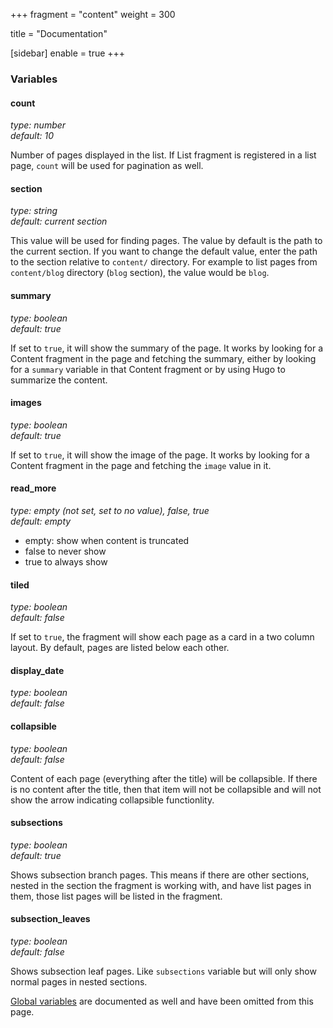 +++
fragment = "content"
weight = 300

title = "Documentation"

[sidebar]
  enable = true
+++

### Variables

#### count
*type: number*  
*default: 10*

Number of pages displayed in the list. If List fragment is registered in a list page, `count` will be used for pagination as well.

#### section
*type: string*  
*default: current section*

This value will be used for finding pages. The value by default is the path to the current section. If you want to change the default value, enter the path to the section relative to `content/` directory. For example to list pages from `content/blog` directory (`blog` section), the value would be `blog`.

#### summary
*type: boolean*  
*default: true*

If set to `true`, it will show the summary of the page. It works by looking for a Content fragment in the page and fetching the summary, either by looking for a `summary` variable in that Content fragment or by using Hugo to summarize the content.

#### images
*type: boolean*  
*default: true*

If set to `true`, it will show the image of the page. It works by looking for a Content fragment in the page and fetching the `image` value in it.

#### read_more
*type: empty (not set, set to no value), false, true*  
*default: empty*

- empty: show when content is truncated
- false to never show
- true to always show

#### tiled
*type: boolean*  
*default: false*

If set to `true`, the fragment will show each page as a card in a two column layout. By default, pages are listed below each other.

#### display_date
*type: boolean*  
*default: false*

#### collapsible
*type: boolean*  
*default: false*

Content of each page (everything after the title) will be collapsible. If there is no content after the title, then that item will not be collapsible and will not show the arrow indicating collapsible functionlity.

#### subsections
*type: boolean*  
*default: true*

Shows subsection branch pages. This means if there are other sections, nested in the section the fragment is working with, and have list pages in them, those list pages will be listed in the fragment.

#### subsection_leaves
*type: boolean*  
*default: false*

Shows subsection leaf pages. Like `subsections` variable but will only show normal pages in nested sections.

[Global variables](/docs/global-variables) are documented as well and have been omitted from this page.
